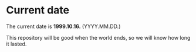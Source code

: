 # Current date

The current date is **1999.10.16.** (YYYY.MM.DD.)

This repository will be good when the world ends, so we will know how long it lasted.